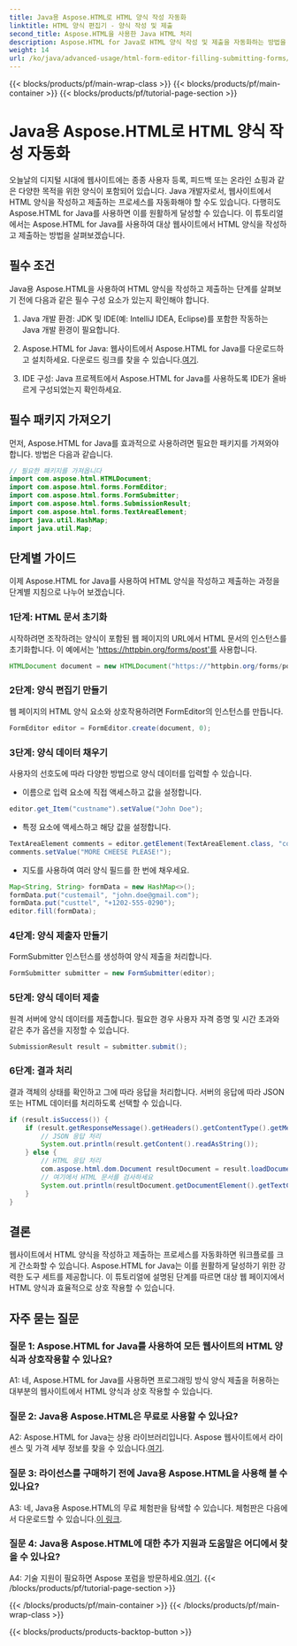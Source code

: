 ```yaml
---
title: Java용 Aspose.HTML로 HTML 양식 작성 자동화
linktitle: HTML 양식 편집기 - 양식 작성 및 제출
second_title: Aspose.HTML을 사용한 Java HTML 처리
description: Aspose.HTML for Java로 HTML 양식 작성 및 제출을 자동화하는 방법을 알아보세요. 이 튜토리얼로 웹 상호작용을 간소화하세요.
weight: 14
url: /ko/java/advanced-usage/html-form-editor-filling-submitting-forms/
---
```


{{< blocks/products/pf/main-wrap-class >}}
{{< blocks/products/pf/main-container >}}
{{< blocks/products/pf/tutorial-page-section >}}

# Java용 Aspose.HTML로 HTML 양식 작성 자동화

오늘날의 디지털 시대에 웹사이트에는 종종 사용자 등록, 피드백 또는 온라인 쇼핑과 같은 다양한 목적을 위한 양식이 포함되어 있습니다. Java 개발자로서, 웹사이트에서 HTML 양식을 작성하고 제출하는 프로세스를 자동화해야 할 수도 있습니다. 다행히도 Aspose.HTML for Java를 사용하면 이를 원활하게 달성할 수 있습니다. 이 튜토리얼에서는 Aspose.HTML for Java를 사용하여 대상 웹사이트에서 HTML 양식을 작성하고 제출하는 방법을 살펴보겠습니다.

## 필수 조건

Java용 Aspose.HTML을 사용하여 HTML 양식을 작성하고 제출하는 단계를 살펴보기 전에 다음과 같은 필수 구성 요소가 있는지 확인해야 합니다.

1. Java 개발 환경: JDK 및 IDE(예: IntelliJ IDEA, Eclipse)를 포함한 작동하는 Java 개발 환경이 필요합니다.

2.  Aspose.HTML for Java: 웹사이트에서 Aspose.HTML for Java를 다운로드하고 설치하세요. 다운로드 링크를 찾을 수 있습니다.[여기](https://releases.aspose.com/html/java/).

3. IDE 구성: Java 프로젝트에서 Aspose.HTML for Java를 사용하도록 IDE가 올바르게 구성되었는지 확인하세요.

## 필수 패키지 가져오기

먼저, Aspose.HTML for Java를 효과적으로 사용하려면 필요한 패키지를 가져와야 합니다. 방법은 다음과 같습니다.

```java
// 필요한 패키지를 가져옵니다
import com.aspose.html.HTMLDocument;
import com.aspose.html.forms.FormEditor;
import com.aspose.html.forms.FormSubmitter;
import com.aspose.html.forms.SubmissionResult;
import com.aspose.html.forms.TextAreaElement;
import java.util.HashMap;
import java.util.Map;
```

## 단계별 가이드

이제 Aspose.HTML for Java를 사용하여 HTML 양식을 작성하고 제출하는 과정을 단계별 지침으로 나누어 보겠습니다.

### 1단계: HTML 문서 초기화

시작하려면 조작하려는 양식이 포함된 웹 페이지의 URL에서 HTML 문서의 인스턴스를 초기화합니다. 이 예에서는 'https://httpbin.org/forms/post'를 사용합니다.

```java
HTMLDocument document = new HTMLDocument("https://"httpbin.org/forms/post");
```

### 2단계: 양식 편집기 만들기

웹 페이지의 HTML 양식 요소와 상호작용하려면 FormEditor의 인스턴스를 만듭니다.

```java
FormEditor editor = FormEditor.create(document, 0);
```

### 3단계: 양식 데이터 채우기

사용자의 선호도에 따라 다양한 방법으로 양식 데이터를 입력할 수 있습니다.

- 이름으로 입력 요소에 직접 액세스하고 값을 설정합니다.

```java
editor.get_Item("custname").setValue("John Doe");
```

- 특정 요소에 액세스하고 해당 값을 설정합니다.

```java
TextAreaElement comments = editor.getElement(TextAreaElement.class, "comments");
comments.setValue("MORE CHEESE PLEASE!");
```

- 지도를 사용하여 여러 양식 필드를 한 번에 채우세요.

```java
Map<String, String> formData = new HashMap<>();
formData.put("custemail", "john.doe@gmail.com");
formData.put("custtel", "+1202-555-0290");
editor.fill(formData);
```

### 4단계: 양식 제출자 만들기

FormSubmitter 인스턴스를 생성하여 양식 제출을 처리합니다.

```java
FormSubmitter submitter = new FormSubmitter(editor);
```

### 5단계: 양식 데이터 제출

원격 서버에 양식 데이터를 제출합니다. 필요한 경우 사용자 자격 증명 및 시간 초과와 같은 추가 옵션을 지정할 수 있습니다.

```java
SubmissionResult result = submitter.submit();
```

### 6단계: 결과 처리

결과 객체의 상태를 확인하고 그에 따라 응답을 처리합니다. 서버의 응답에 따라 JSON 또는 HTML 데이터를 처리하도록 선택할 수 있습니다.

```java
if (result.isSuccess()) {
    if (result.getResponseMessage().getHeaders().getContentType().getMediaType().equals("application/json")) {
        // JSON 응답 처리
        System.out.println(result.getContent().readAsString());
    } else {
        // HTML 응답 처리
        com.aspose.html.dom.Document resultDocument = result.loadDocument();
        // 여기에서 HTML 문서를 검사하세요
        System.out.println(resultDocument.getDocumentElement().getTextContent());
    }
}
```

## 결론

웹사이트에서 HTML 양식을 작성하고 제출하는 프로세스를 자동화하면 워크플로를 크게 간소화할 수 있습니다. Aspose.HTML for Java는 이를 원활하게 달성하기 위한 강력한 도구 세트를 제공합니다. 이 튜토리얼에 설명된 단계를 따르면 대상 웹 페이지에서 HTML 양식과 효율적으로 상호 작용할 수 있습니다.

## 자주 묻는 질문

### 질문 1: Aspose.HTML for Java를 사용하여 모든 웹사이트의 HTML 양식과 상호작용할 수 있나요?

A1: 네, Aspose.HTML for Java를 사용하면 프로그래밍 방식 양식 제출을 허용하는 대부분의 웹사이트에서 HTML 양식과 상호 작용할 수 있습니다.

### 질문 2: Java용 Aspose.HTML은 무료로 사용할 수 있나요?

 A2: Aspose.HTML for Java는 상용 라이브러리입니다. Aspose 웹사이트에서 라이센스 및 가격 세부 정보를 찾을 수 있습니다.[여기](https://purchase.aspose.com/buy).

### 질문 3: 라이선스를 구매하기 전에 Java용 Aspose.HTML을 사용해 볼 수 있나요?

 A3: 네, Java용 Aspose.HTML의 무료 체험판을 탐색할 수 있습니다. 체험판은 다음에서 다운로드할 수 있습니다.[이 링크](https://releases.aspose.com/).

### 질문 4: Java용 Aspose.HTML에 대한 추가 지원과 도움말은 어디에서 찾을 수 있나요?

 A4: 기술 지원이 필요하면 Aspose 포럼을 방문하세요.[여기](https://forum.aspose.com/).
{{< /blocks/products/pf/tutorial-page-section >}}

{{< /blocks/products/pf/main-container >}}
{{< /blocks/products/pf/main-wrap-class >}}

{{< blocks/products/products-backtop-button >}}
